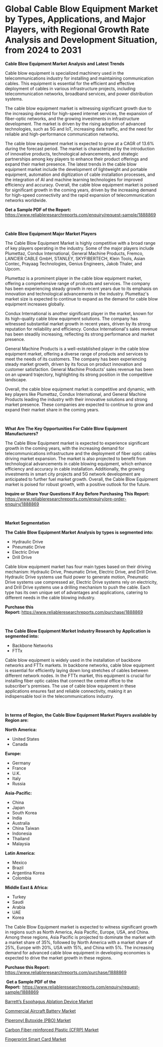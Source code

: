 <p><h1>Global Cable Blow Equipment Market by Types, Applications, and Major Players, with Regional Growth Rate Analysis and Development Situation, from 2024 to 2031</h1></p><p><strong>Cable Blow Equipment Market Analysis and Latest Trends</strong></p>
<p><p>Cable blow equipment is specialized machinery used in the telecommunications industry for installing and maintaining communication cables. This equipment is essential for the efficient and effective deployment of cables in various infrastructure projects, including telecommunication networks, broadband services, and power distribution systems.</p><p>The cable blow equipment market is witnessing significant growth due to the increasing demand for high-speed internet services, the expansion of fiber-optic networks, and the growing investments in infrastructure development. The market is driven by the rising adoption of advanced technologies, such as 5G and IoT, increasing data traffic, and the need for reliable and high-performance communication networks.</p><p>The cable blow equipment market is expected to grow at a CAGR of 13.6% during the forecast period. The market is characterized by the introduction of innovative products, technological advancements, and strategic partnerships among key players to enhance their product offerings and expand their market presence. The latest trends in the cable blow equipment market include the development of lightweight and portable equipment, automation and digitization of cable installation processes, and the integration of AI and machine learning technologies for improved efficiency and accuracy. Overall, the cable blow equipment market is poised for significant growth in the coming years, driven by the increasing demand for high-speed connectivity and the rapid expansion of telecommunication networks worldwide.</p></p>
<p><strong>Get a Sample PDF of the Report:&nbsp;</strong> <a href="https://www.reliableresearchreports.com/enquiry/request-sample/1888869">https://www.reliableresearchreports.com/enquiry/request-sample/1888869</a></p>
<p>&nbsp;</p>
<p><strong>Cable Blow Equipment Major Market Players</strong></p>
<p><p>The Cable Blow Equipment Market is highly competitive with a broad range of key players operating in the industry. Some of the major players include Plumettaz, Condux International, General Machine Products, Fremco, LANCIER CABLE GmbH, STANLEY, SKYFIBERTECH, Klein Tools, Asian Contec, Prayaag Technologies, Genius Engineers, Jakob Thaler, and Upcom.</p><p>Plumettaz is a prominent player in the cable blow equipment market, offering a comprehensive range of products and services. The company has been experiencing steady growth in recent years due to its emphasis on innovation and technological advancements in the industry. Plumettaz's market size is expected to continue to expand as the demand for cable blow equipment increases globally.</p><p>Condux International is another significant player in the market, known for its high-quality cable blow equipment solutions. The company has witnessed substantial market growth in recent years, driven by its strong reputation for reliability and efficiency. Condux International's sales revenue has been steadily increasing, reflecting its strong performance and market presence.</p><p>General Machine Products is a well-established player in the cable blow equipment market, offering a diverse range of products and services to meet the needs of its customers. The company has been experiencing steady market growth, driven by its focus on product innovation and customer satisfaction. General Machine Products' sales revenue has been on an upward trajectory, highlighting its strong position in the competitive landscape.</p><p>Overall, the cable blow equipment market is competitive and dynamic, with key players like Plumettaz, Condux International, and General Machine Products leading the industry with their innovative solutions and strong market presence. These companies are expected to continue to grow and expand their market share in the coming years.</p></p>
<p>&nbsp;</p>
<p><strong>What Are The Key Opportunities For Cable Blow Equipment Manufacturers?</strong></p>
<p><p>The Cable Blow Equipment market is expected to experience significant growth in the coming years, with the increasing demand for telecommunications infrastructure and the deployment of fiber optic cables driving market expansion. The market is also projected to benefit from technological advancements in cable blowing equipment, which enhance efficiency and accuracy in cable installation. Additionally, the growing investments in smart city projects and 5G network development are anticipated to further fuel market growth. Overall, the Cable Blow Equipment market is poised for robust growth, with a positive outlook for the future.</p></p>
<p><strong>Inquire or Share Your Questions If Any Before Purchasing This Report:</strong> <a href="https://www.reliableresearchreports.com/enquiry/pre-order-enquiry/1888869">https://www.reliableresearchreports.com/enquiry/pre-order-enquiry/1888869</a></p>
<p>&nbsp;</p>
<p><strong>Market Segmentation</strong></p>
<p><strong>The Cable Blow Equipment Market Analysis by types is segmented into:</strong></p>
<p><ul><li>Hydraulic Drive</li><li>Pneumatic Drive</li><li>Electric Drive</li><li>Drill Drive</li></ul></p>
<p><p>Cable blow equipment market has four main types based on their driving mechanism: Hydraulic Drive, Pneumatic Drive, Electric Drive, and Drill Drive. Hydraulic Drive systems use fluid power to generate motion, Pneumatic Drive systems use compressed air, Electric Drive systems rely on electricity, and Drill Drive systems use a drilling mechanism to push the cable. Each type has its own unique set of advantages and applications, catering to different needs in the cable blowing industry.</p></p>
<p><strong>Purchase this Report:&nbsp;</strong><a href="https://www.reliableresearchreports.com/purchase/1888869">https://www.reliableresearchreports.com/purchase/1888869</a></p>
<p>&nbsp;</p>
<p><strong>The Cable Blow Equipment Market Industry Research by Application is segmented into:</strong></p>
<p><ul><li>Backbone Networks</li><li>FTTx</li></ul></p>
<p><p>Cable blow equipment is widely used in the installation of backbone networks and FTTx markets. In backbone networks, cable blow equipment is essential for efficiently laying down long stretches of cables between different network nodes. In the FTTx market, this equipment is crucial for installing fiber optic cables that connect the central office to the subscriber's premises. The use of cable blow equipment in these applications ensures fast and reliable connectivity, making it an indispensable tool in the telecommunications industry.</p></p>
<p>&nbsp;</p>
<p><strong>In terms of Region, the Cable Blow Equipment Market Players available by Region are:</strong></p>
<p>
    <p> <strong> North America: </strong>
        <ul>
            <li>United States</li>
            <li>Canada</li>
        </ul>
        </p> 
    <p> <strong> Europe: </strong>
        <ul>
            <li>Germany</li>
            <li>France</li>
            <li>U.K.</li>
            <li>Italy</li>
            <li>Russia</li>
        </ul>
        </p> 
    <p> <strong> Asia-Pacific: </strong>
        <ul>
            <li>China</li>
            <li>Japan</li>
            <li>South Korea</li>
            <li>India</li>
            <li>Australia</li>
            <li>China Taiwan</li>
            <li>Indonesia</li>
            <li>Thailand</li>
            <li>Malaysia</li>
        </ul>
        </p> 
    <p> <strong> Latin America: </strong>
        <ul>
            <li>Mexico</li>
            <li>Brazil</li>
            <li>Argentina Korea</li>
            <li>Colombia</li>
        </ul>
        </p> 
    <p> <strong> Middle East & Africa: </strong>
        <ul>
            <li>Turkey</li>
            <li>Saudi</li>
            <li>Arabia</li>
            <li>UAE</li>
            <li>Korea</li>
        </ul>
    </p>
    </p>
<p><p>The Cable Blow Equipment market is expected to witness significant growth in regions such as North America, Asia Pacific, Europe, USA, and China. Among these regions, Asia Pacific is projected to dominate the market with a market share of 35%, followed by North America with a market share of 25%, Europe with 20%, USA with 15%, and China with 5%. The increasing demand for advanced cable blow equipment in developing economies is expected to drive the market growth in these regions.</p></p>
<p><strong>Purchase this Report: </strong><a href="https://www.reliableresearchreports.com/purchase/1888869">https://www.reliableresearchreports.com/purchase/1888869</a></p>
<p>&nbsp;<strong>Get a Sample PDF of the Report:&nbsp;&nbsp;</strong><a href="https://www.reliableresearchreports.com/enquiry/request-sample/1888869">https://www.reliableresearchreports.com/enquiry/request-sample/1888869</a></p>
<p><strong></strong></p>
<p><p><a href="https://github.com/nicoletavirag/Market-Research-Report-List-2/blob/main/barretts-esophagus-ablation-device-market.md">Barrett’s Esophagus Ablation Device Market</a></p><p><a href="https://military-diascia-e68.notion.site/Commercial-Aircraft-Battery-Market-Provides-a-Comprehensive-Analysis-Including-a-Macro-Overview-of-t-f76484b2bc874cb8a0567feb6678aa5b">Commercial Aircraft Battery Market</a></p><p><a href="https://iodized-pantydraco-05c.notion.site/Piperonyl-Butoxide-PBO-Market-Size-Market-Share-and-Global-Market-Analysis-Report-2024-2031-dc893e49a85347ae9dcdc7f4bc60a3ba">Piperonyl Butoxide (PBO) Market</a></p><p><a href="https://github.com/mauripalmi/Market-Research-Report-List-2/blob/main/carbon-fiber-reinforced-plastic-cfrp-market.md">Carbon Fiber-reinforced Plastic  (CFRP) Market</a></p><p><a href="https://view.publitas.com/reportprime-1/fingerprint-smart-card-market-provides-detailed-segmentation-of-this-market-based-on-type-application-and-region-and-forecast-for-the-period-from-2024-2031/">Fingerprint Smart Card Market</a></p></p>
